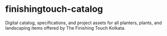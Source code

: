 # finishingtouch-catalog
Digital catalog, specifications, and project assets for all planters, plants, and landscaping items offered by The Finishing Touch Kolkata.
